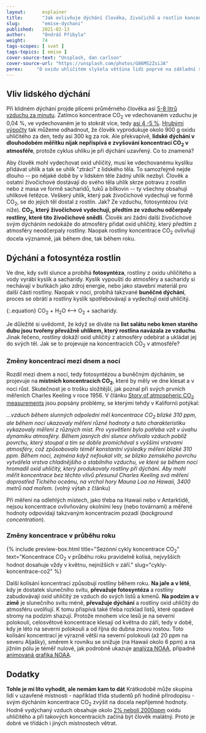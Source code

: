 ```yaml
---
layout:      explainer
title:       "Jak ovlivňuje dýchání člověka, živočichů a rostlin koncentrace CO<sub>2</sub> v atmosféře?"
slug:        "emise-dychani"
published:   2021-02-13
author:      "Ondráš Přibyla"
weight:      74
tags-scopes: [ svet ]
tags-topics: [ emise ]
cover-source-text: "Unsplash, dan carlson"
cover-source-url: "https://unsplash.com/photos/G86MS2ZsiJA"
perex:     "O oxidu uhličitém slyšela většina lidí poprvé na základní škole v přírodopise, kde se dozvěděli, že oxid uhličitý vzniká při hoření a při dýchání. A když je v místnosti hodně oxidu uhličitého, říkáme, že je tam vydýcháno. V souvislosti s klimatickou změnou se pak o CO<sub>2</sub> mluví jako o skleníkovém plynu a řeší se snižování emisí CO<sub>2</sub>. Jak moc tedy přispívá 7 miliard lidí svým dýcháním k růstu koncentrací CO<sub>2</sub>? A jaký vliv má dýchání ostatních živočichů a rostlin? "
---
```


## Vliv lidského dýchání

Při klidném dýchání projde plícemi průměrného člověka  asi [5-8 litrů vzduchu za minutu](https://en.wikipedia.org/wiki/Minute_ventilation). Zatímco koncentrace CO<sub>2</sub> ve vdechovaném vzduchu je 0,04 %, ve vydechovaném je to stokrát více, tedy [asi 4 -5 %](https://en.wikipedia.org/wiki/Breathing). [Hrubými výpočty](https://www.globe.gov/explore-science/scientists-blog/archived-posts/sciblog/2008/08/11/release-of-carbon-dioxide-by-individual-humans/comment-page-1/index.html) tak můžeme odhadnout, že člověk vyprodukuje okolo 900 g oxidu uhličitého za den, tedy asi 300 kg za rok.  Ale překvapivě, **lidské dýchání v dlouhodobém měřítku nijak nepřispívá e zvyšování koncentrací CO<sub>2</sub> v atmosféře**, protože cyklus uhlíku je při dýchání uzavřený. Co to znamená?  

Aby člověk mohl vydechovat oxid uhličitý, musí ke vdechovanému kyslíku přidávat uhlík a tak se uhlík "ztrácí" z lidského těla. To samozřejmě nejde dlouho -- po nějaké době by v lidském těle žádný uhlík nezbyl. Člověk a ostatní živočichové dostávají do svého těla uhlík skrze potravu z rostlin nebo z masa  ve formě sacharidů, tuků a bílkovin -- ty všechny obsahují uhlíkové řetězce. Veškerý uhlík, který pak živočichové vydechují ve formě CO<sub>2</sub>, se do jejich těl dostal z rostlin. Jak? Ze vzduchu, fotosyntézou (viz níže). **CO<sub>2</sub>, který živočichové vydechují, předtím ze vzduchu odčerpaly rostliny, které tito živočichové snědli**. Člověk ani žádní další živočichové svým dýcháním nedokáže do atmosféry přidat oxid uhličitý, který předtím z atmosféry neodčerpaly rostliny. Naopak rostliny koncentrace CO<sub>2</sub> ovlivňují docela významně, jak během dne, tak během roku.

## Dýchání a fotosyntéza rostlin

Ve dne, kdy svítí slunce a probíhá **fotosyntéza**, rostliny z oxidu uhličitého a vody vyrábí kyslík a sacharidy. Kyslík vypouští do atmosféry a sacharidy si nechávají v buňkách jako zdroj energie, nebo jako stavební materiál pro další části rostliny. Naopak v noci, probíhá takzvané **buněčné dýchání**, proces se obrátí a rostliny kyslík spotřebovávají a vydechují oxid uhličitý.

{:.equation}
CO<sub>2</sub> + H<sub>2</sub>O ⟷ O<sub>2</sub> + sacharidy.

Je důležité si uvědomit, že když se díváte na **list salátu nebo kmen starého dubu jsou tvořeny převážně uhlíkem, který rostlina navázala ze vzduchu**. Jinak řečeno, rostliny dokáží oxid uhličitý z atmosféry odebírat a ukládat jej do svých těl. Jak se to projevuje na koncentracích CO<sub>2</sub> v atmosféře?

### Změny koncentrací mezi dnem a nocí

Rozdíl mezi dnem a nocí, tedy fotosyntézou a buněčným dýcháním, se projevuje na **místních koncentracích CO<sub>2</sub>**, které by měly ve dne klesat a v noci růst. Skutečnost je o trošku složitější, jak poznal při svých prvních měřeních Charles Keeling v roce 1956. V článku [Story of atmospheric CO<sub>2</sub> measurements](https://pubs.acs.org/doi/pdf/10.1021/ac1001492) jsou popsány problémy, se kterými tehdy v Kalifornii potýkal:

*...vzduch během slunných odpolední měl koncentrace  CO<sub>2</sub> blízké 310 ppm, ale během nocí ukazovaly měření různé hodnoty a tuto charakteristiku vykazovaly měření z různých míst. Pro vysvětlení bylo potřeba vzít v úvahu dynamiku atmosféry. Během jasných dní slunce ohřívalo vzduch poblíž povrchu, který stoupal a tím se dobře promíchával s vyššími vrstvami atmosféry, což způsobovalo téměř konstantní výsledky měření blízké 310 ppm. Během nocí, zejména když nefoukal vítr, se blízko zemského povrchu vytvářela vrstva chladnějšího a stabilního vzduchu, ve které se během noci hromadil oxid uhličitý, který produkovaly rostliny při dýchání. Aby mohl měřit koncentrace bez těchto vlivů přesunul Charles Keeling svá měření doprostřed Tichého oceánu, na vrchol hory Mauna Loa na Hawaii, 3400 metrů nad mořem.* (volný výtah z článku)

Při měření na odlehlých místech, jako třeba na Hawaii nebo v Antarktidě, nejsou koncentrace ovlivňovány okolními lesy (nebo továrnami) a měřené hodnoty odpovídají takzvaným koncentracím pozadí (*background concentration*).

### Změny koncentrace v průběhu roku

{% include preview-box.html
    title="Sezónní cykly koncentrace CO<sub>2</sub>"
    text="Koncentrace CO<sub>2</sub> v průběhu roku pravidelně kolísá, nejvyšších hodnot dosahuje vždy v květnu, nejnižších v září."
    slug="cykly-koncentrace-co2"
%}

Další kolísání koncentrací způsobují rostliny během roku. **Na jaře a v létě**, kdy je dostatek slunečního svitu, **převažuje fotosyntéza** a rostliny zabudovávají oxid uhličitý ze vzduch do svých listů a kmenů. **Na podzim a v zimě** je slunečního svitu méně, **převažuje dýchání** a rostliny oxid uhličitý do atmosféru uvolňují. K tomu přispívá také třeba rozklad listů, které opadavé stromy na podzim shazují. Protože mnohem více lesů je na severní polokouli, celosvětové koncentrace klesají od května do září, tedy v době, kdy je léto na severní polokouli a od října do dubna znovu rostou.  Toto kolísání koncentrací je výrazně větší na severní polokouli (až 20 ppm na severu Aljašky), směrem k rovníku se snižuje (na Hawaii okolo 6 ppm) a na jižním pólu je téměř nulové, jak podrobně  ukazuje [analýza NOAA](https://www.esrl.noaa.gov/gmd/ccgg/trends/gl_trend.html), případně [animovaná grafika NOAA](https://www.esrl.noaa.gov/gmd/ccgg/trends/history.html).

## Dodatky

**Tohle je mi líto vyhodit, ale nemám kam to dát** Krátkodobě může skupina lidí v uzavřené místnosti - například třída studentů při hodině přírodopisu - svým dýcháním koncentrace CO<sub>2</sub> zvýšit na docela nepříjemné hodnoty. Hodně vydýchaný vzduch obsahuje okolo [2% neboli 2000ppm](https://www.kane.co.uk/knowledge-centre/what-are-safe-levels-of-co-and-co2-in-rooms) oxidu uhličitého a při takových koncentracích začíná být člověk malátný. Proto je dobré ve třídách i jiných místnostech větrat.
